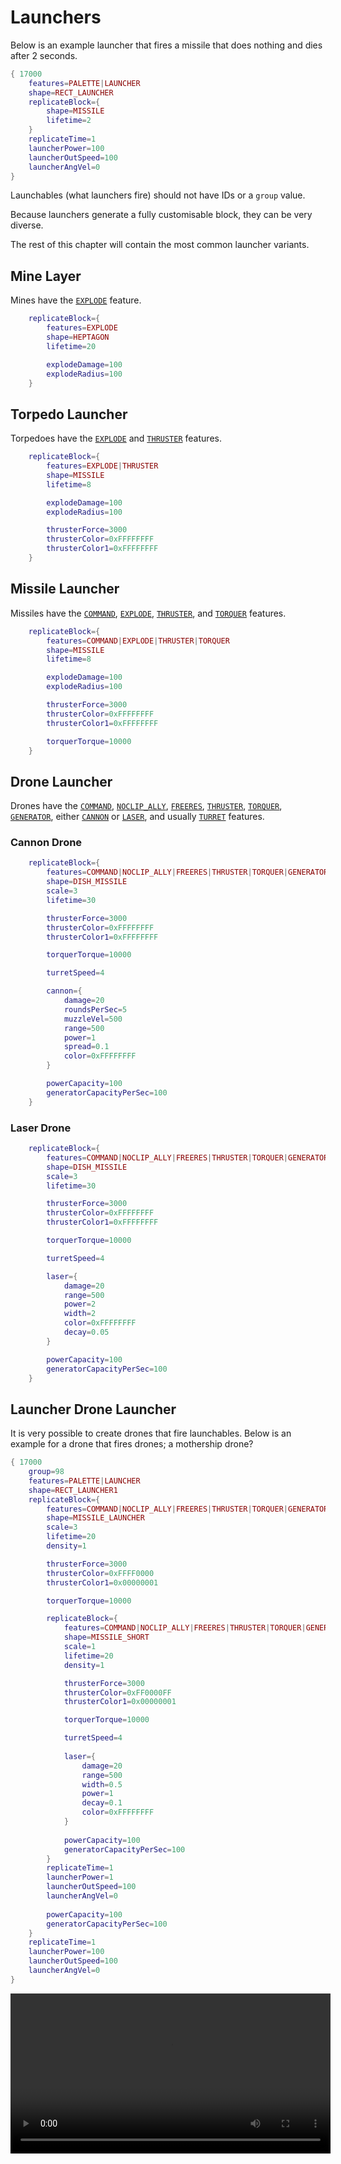 # Launchers
Below is an example launcher that fires a missile that does nothing and dies after 2 seconds.
```lua
{ 17000
	features=PALETTE|LAUNCHER
	shape=RECT_LAUNCHER
	replicateBlock={
		shape=MISSILE
		lifetime=2
	}
	replicateTime=1
	launcherPower=100
	launcherOutSpeed=100
	launcherAngVel=0
}
```
Launchables (what launchers fire) should not have IDs or a `group` value.

Because launchers generate a fully customisable block, they can be very diverse.

The rest of this chapter will contain the most common launcher variants.
## Mine Layer
Mines have the [`EXPLODE`](./explosive_blocks.md) feature.
```lua
	replicateBlock={
        features=EXPLODE
		shape=HEPTAGON
		lifetime=20

        explodeDamage=100
        explodeRadius=100
	}
```
## Torpedo Launcher
Torpedoes have the [`EXPLODE`](./explosive_blocks.md) and [`THRUSTER`](./thrusters.md) features.
```lua
	replicateBlock={
        features=EXPLODE|THRUSTER
		shape=MISSILE
		lifetime=8

        explodeDamage=100
        explodeRadius=100

        thrusterForce=3000
        thrusterColor=0xFFFFFFFF
        thrusterColor1=0xFFFFFFFF
	}
```
## Missile Launcher
Missiles have the [`COMMAND`](./commands.md), [`EXPLODE`](./explosive_blocks.md), [`THRUSTER`](./thrusters.md), and [`TORQUER`](./torquers.md) features.
```lua
	replicateBlock={
        features=COMMAND|EXPLODE|THRUSTER|TORQUER
		shape=MISSILE
		lifetime=8

        explodeDamage=100
        explodeRadius=100

        thrusterForce=3000
        thrusterColor=0xFFFFFFFF
        thrusterColor1=0xFFFFFFFF

        torquerTorque=10000
	}
```
## Drone Launcher
Drones have the [`COMMAND`](./commands.md), [`NOCLIP_ALLY`](./noclipping_blocks.md), [`FREERES`](./other_features_and_fields.md#commands-that-do-not-give-resources-on-death), [`THRUSTER`](./thrusters.md), [`TORQUER`](./torquers.md), [`GENERATOR`](./generators.md), either [`CANNON`](./cannons.md) or [`LASER`](./lasers.md), and usually [`TURRET`](./turreted_weapons.md) features.
### Cannon Drone
```lua
	replicateBlock={
        features=COMMAND|NOCLIP_ALLY|FREERES|THRUSTER|TORQUER|GENERATOR|CANNON|TURRET
		shape=DISH_MISSILE
        scale=3
		lifetime=30

        thrusterForce=3000
        thrusterColor=0xFFFFFFFF
        thrusterColor1=0xFFFFFFFF

        torquerTorque=10000

        turretSpeed=4

        cannon={
            damage=20
            roundsPerSec=5
            muzzleVel=500
            range=500
            power=1
            spread=0.1
            color=0xFFFFFFFF
        }

        powerCapacity=100
        generatorCapacityPerSec=100
	}
```
### Laser Drone
```lua
	replicateBlock={
        features=COMMAND|NOCLIP_ALLY|FREERES|THRUSTER|TORQUER|GENERATOR|LASER|TURRET
		shape=DISH_MISSILE
        scale=3
		lifetime=30

        thrusterForce=3000
        thrusterColor=0xFFFFFFFF
        thrusterColor1=0xFFFFFFFF

        torquerTorque=10000

        turretSpeed=4

        laser={
            damage=20
            range=500
            power=2
            width=2
            color=0xFFFFFFFF
            decay=0.05
        }

        powerCapacity=100
        generatorCapacityPerSec=100
	}
```
## Launcher Drone Launcher
It is very possible to create drones that fire launchables. Below is an example for a drone that fires drones; a mothership drone?
```lua
{ 17000
	group=98
	features=PALETTE|LAUNCHER
	shape=RECT_LAUNCHER1
	replicateBlock={
        features=COMMAND|NOCLIP_ALLY|FREERES|THRUSTER|TORQUER|GENERATOR|LAUNCHER
		shape=MISSILE_LAUNCHER
        scale=3
		lifetime=20
		density=1

        thrusterForce=3000
        thrusterColor=0xFFFF0000
        thrusterColor1=0x00000001

        torquerTorque=10000

		replicateBlock={
			features=COMMAND|NOCLIP_ALLY|FREERES|THRUSTER|TORQUER|GENERATOR|LASER|TURRET
			shape=MISSILE_SHORT
			scale=1
			lifetime=20
			density=1

			thrusterForce=3000
			thrusterColor=0xFF0000FF
			thrusterColor1=0x00000001

			torquerTorque=10000

			turretSpeed=4
			
			laser={
				damage=20
				range=500
				width=0.5
				power=1
				decay=0.1
				color=0xFFFFFFFF
			}
			
			powerCapacity=100
			generatorCapacityPerSec=100
		}
		replicateTime=1
		launcherPower=1
		launcherOutSpeed=100
		launcherAngVel=0
		
        powerCapacity=100
        generatorCapacityPerSec=100
	}
	replicateTime=1
	launcherPower=100
	launcherOutSpeed=100
	launcherAngVel=0
}
```
<video height=256 controls>
  <source src="diagrams/drone_collectoriszation_of_the_masses.mp4" type="video/mp4">
  Your browser does not support the video tag.
</video>